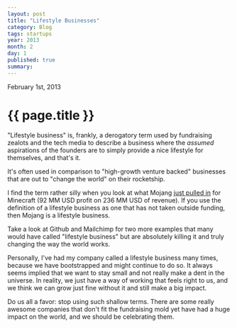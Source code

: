 ```yaml
---
layout: post
title: "Lifestyle Businesses"
category: Blog
tags: startups
year: 2013
month: 2
day: 1
published: true
summary: 
---
```


<p class="meta">February 1st, 2013</p>

# {{ page.title }} #

"Lifestyle business" is, frankly, a derogatory term used by fundraising zealots and the tech media to describe a business where the *assumed* aspirations of the founders are to simply provide a nice lifestyle for themselves, and that's it.

It's often used in comparison to "high-growth venture backed" businesses that are out to "change the world" on their rocketship.

I find the term rather silly when you look at what Mojang [just pulled in](http://news.ycombinator.com/item?id=5151227) for Minecraft (92 MM USD profit on 236 MM USD of revenue). If you use the definition of a lifestyle business as one that has not taken outside funding, then Mojang is a lifestyle business.

Take a look at Github and Mailchimp for two more examples that many would have called "lifestyle business" but are absolutely killing it and truly changing the way the world works.

Personally, I've had my company called a lifestyle business many times, because we have bootstrapped and might continue to do so. It always seems implied that we want to stay small and not really make a dent in the universe. In reality, we just have a way of working that feels right to us, and we think we can grow just fine without it and still make a big impact.

Do us all a favor: stop using such shallow terms. There are some really awesome companies that don't fit the fundraising mold yet have had a huge impact on the world, and we should be celebrating them.
